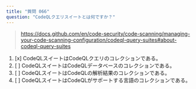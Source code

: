 ```yaml
---
title: "質問 066"
question: "CodeQLクエリスイートとは何ですか？"
---
```


> https://docs.github.com/en/code-security/code-scanning/managing-your-code-scanning-configuration/codeql-query-suites#about-codeql-query-suites
1. [x] CodeQLスイートはCodeQLクエリのコレクションである。
1. [ ] CodeQLスイートはCodeQLデータベースのコレクションである。
1. [ ] CodeQLスイートはCodeQLの解析結果のコレクションである。
1. [ ] CodeQLスイートはCodeQLがサポートする言語のコレクションである。